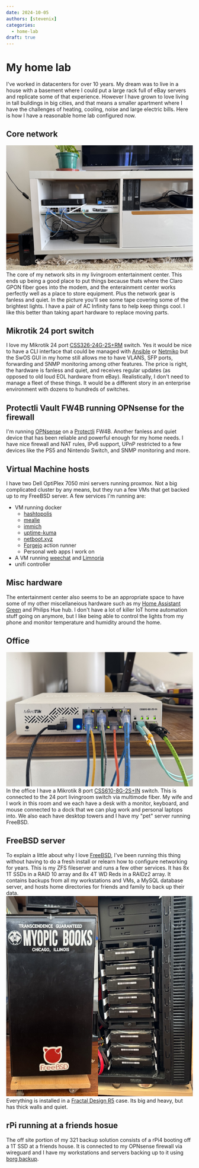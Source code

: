 ```yaml
---
date: 2024-10-05
authors: [stevenix]
categories:
  - home-lab
draft: true
---
```


# My home lab

I've worked in datacenters for over 10 years. My dream was to live in a house with a basement where I could put a large rack full of eBay servers and replicate some of that experience. However I have grown to love living in tall buildings in big cities, and that means a smaller apartment where I have the challenges of heating, cooling, noise and large electric bills. Here is how I have a reasonable home lab configured now.

<!-- more -->

## Core network
![livingroom_network](home_lab/lr_network.jpeg "livingroom network")
The core of my network sits in my livingroom entertainment center. This ends up being a good place to put things because thats where the Claro GPON fiber goes into the modem, and the enterainment center works perfectly well as a place to store equipment. Plus the network gear is fanless and quiet. In the picture you'll see some tape covering some of the brightest lights. I have a pair of AC Infinity fans to help keep things cool. I like this better than taking apart hardware to replace moving parts.

## Mikrotik 24 port switch 
I love my Mikrotik 24 port [CSS326-24G-2S+RM](https://mikrotik.com/product/CSS326-24G-2SplusRM) switch. Yes it would be nice to have a CLI interface that could be managed with [Ansible](https://www.ansible.com/) or [Netmiko](https://github.com/ktbyers/netmiko) but the SwOS GUI in my home still allows me to have VLANS, SFP ports, forwarding and SNMP monitoring among other features. The price is right, the hardware is fanless and quiet, and receives regular updates (as opposed to old loud EOL hardware from eBay). Realistically, I don't need to manage a fleet of these things. It would be a different story in an enterprise environment with dozens to hundreds of switches.

## Protectli Vault FW4B running OPNsense for the firewall
I'm running [OPNsense](https://opnsense.org/) on a [Protectli](https://protectli.com/) FW4B. Another fanless and quiet device that has been reliable and powerful enough for my home needs. I have nice firewall and NAT rules, IPv6 support, UPnP restricted to a few devices like the PS5 and Nintendo Switch, and SNMP monitoring and more.

## Virtual Machine hosts
I have two Dell OptiPlex 7050 mini servers running proxmox. Not a big complicated cluster by any means, but they run a few VMs that get backed up to my FreeBSD server. A few services I'm running are:

  * VM running docker
    * [hashtopolis](https://github.com/hashtopolis/server)
    * [mealie](https://mealie.io/)
    * [immich](https://immich.app/)
    * [uptime-kuma](https://github.com/louislam/uptime-kuma)
    * [netboot.xyz](https://netboot.xyz/)
    * [Forgejo](https://forgejo.org/) action runner
    * Personal web apps I work on
  * A VM running [weechat](https://weechat.org/) and [Limnoria](https://github.com/ProgVal/Limnoria)
  * unifi controller

## Misc hardware
The entertainment center also seems to be an appropriate space to have some of my other miscellaneious hardware such as my [Home Assistant Green](https://www.home-assistant.io/green/) and Philips Hue hub. I don't have a lot of killer IoT home automation stuff going on anymore, but I like being able to control the lights from my phone and monitor temperature and humidity around the home.

## Office
![office_network](home_lab/office_network.jpeg "office network")
In the office I have a Mikrotik 8 port [CSS610-8G-2S+IN](https://mikrotik.com/product/css610_8g_2s_in) switch. This is connected to the 24 port livingroom switch via multimode fiber. My wife and I work in this room and we each have a desk with a monitor, keyboard, and mouse connected to a dock that we can plug work and personal laptops into. We also each have desktop towers and I have my "pet" server running FreeBSD.

## FreeBSD server
To explain a little about why I love [FreeBSD](https://www.freebsd.org/), I've been running this thing without having to do a fresh install or relearn how to configure networking for years. This is my ZFS fileserver and runs a few other services. It has 8x 1T SSDs in a RAID 10 array and 8x 4T WD Reds in a RAIDz2 array. It contains backups from all my workstations and VMs, a MySQL database server, and hosts home directories for friends and family to back up their data.
![beefcake](home_lab/beefcake.png)
Everything is installed in a [Fractal Design R5](https://www.fractal-design.com/products/cases/define/define-r5/blackout/) case. Its big and heavy, but has thick walls and quiet.

## rPi running at a friends hosue
The off site portion of my 321 backup solution consists of a rPi4 booting off a 1T SSD at a friends house. It is connected to my OPNsense firewall via wireguard and I have my workstations and servers backing up to it using [borg backup](https://www.borgbackup.org/).
